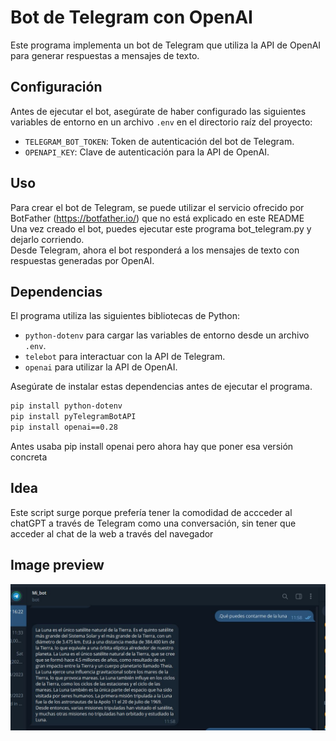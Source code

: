 # Bot de Telegram con OpenAI
Este programa implementa un bot de Telegram que utiliza la API de OpenAI para generar respuestas a mensajes de texto.

## Configuración
Antes de ejecutar el bot, asegúrate de haber configurado las siguientes variables de entorno en un archivo `.env` en el directorio raíz del proyecto:

- `TELEGRAM_BOT_TOKEN`: Token de autenticación del bot de Telegram.
- `OPENAPI_KEY`: Clave de autenticación para la API de OpenAI.

## Uso
Para crear el bot de Telegram, se puede utilizar el servicio ofrecido por BotFather (https://botfather.io/) que no está explicado en este README  
Una vez creado el bot, puedes ejecutar este programa bot_telegram.py y dejarlo corriendo.  
Desde Telegram, ahora el bot responderá a los mensajes de texto con respuestas generadas por OpenAI. 

## Dependencias
El programa utiliza las siguientes bibliotecas de Python:

- `python-dotenv` para cargar las variables de entorno desde un archivo `.env`.
- `telebot` para interactuar con la API de Telegram.
- `openai` para utilizar la API de OpenAI.

Asegúrate de instalar estas dependencias antes de ejecutar el programa.

```bash
pip install python-dotenv
pip install pyTelegramBotAPI
pip install openai==0.28
```

Antes usaba
pip install openai
pero ahora hay que poner esa versión concreta

## Idea
Este script surge porque prefería tener la comodidad de accceder al chatGPT a través de Telegram como una conversación, sin tener que acceder al chat de la web a través del navegador

## Image preview
![Preview](https://raw.githubusercontent.com/isromar/Python/main/telegram%20bot/preview.JPG)
